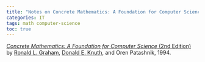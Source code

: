 ```yaml
---
title: "Notes on Concrete Mathematics: A Foundation for Computer Science (2nd Edition)"
categories: IT
tags: math computer-science
toc: true
---
```


[*Concrete Mathematics: A Foundation for Computer Science* (2nd Edition)](https://www.amazon.com/Concrete-Mathematics-Foundation-Computer-Science/dp/0201558025) by [Ronald L. Graham](http://www.math.ucsd.edu/~fan/ron/), [Donald E. Knuth](https://www-cs-faculty.stanford.edu/~knuth/), and Oren Patashnik, 1994.
